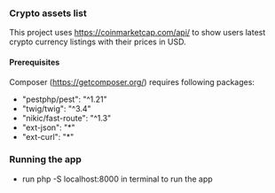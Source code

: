 ### Crypto assets list 

This project uses https://coinmarketcap.com/api/ to show users latest crypto currency listings with their prices in USD.

#### Prerequisites

Composer (https://getcomposer.org/) requires following packages: 

- "pestphp/pest": "^1.21"
- "twig/twig": "^3.4"
- "nikic/fast-route": "^1.3"
- "ext-json": "*"
- "ext-curl": "*"


### Running the app

- run php -S localhost:8000 in terminal to run the app
